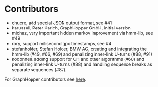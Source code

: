 # Contributors

 * chucre, add special JSON output format, see #41
 * karussell, Peter Karich, GraphHopper GmbH, initial version
 * michaz, very important hidden markov improvement via hmm-lib, see #49
 * rory, support milisecond gpx timestamps, see #4 
 * stefanholder, Stefan Holder, BMW AG, creating and integrating the hmm-lib (#49, #66, #69) and
 penalizing inner-link U-turns (#88, #91)
 * kodonnell, adding support for CH and other algorithms (#60) and penalizing inner-link U-turns
 (#88) and handling sequence breaks as separate sequences (#87).

For GraphHopper contributors see [here](https://github.com/graphhopper/graphhopper/blob/master/CONTRIBUTORS.md).
